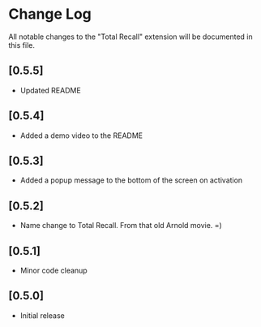 # Change Log

All notable changes to the "Total Recall" extension will be documented in this file.


## [0.5.5]

- Updated README

## [0.5.4]

- Added a demo video to the README

## [0.5.3]

- Added a popup message to the bottom of the screen on activation

## [0.5.2]

- Name change to Total Recall. From that old Arnold movie. =)

## [0.5.1]

- Minor code cleanup

## [0.5.0]

- Initial release
